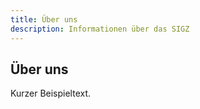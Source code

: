 ```yaml
---
title: Über uns
description: Informationen über das SIGZ
---
```


## Über uns

Kurzer Beispieltext.
